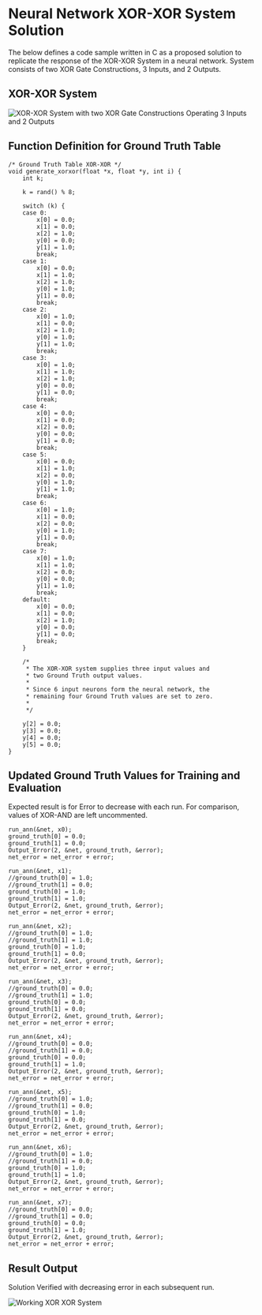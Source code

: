 # Neural Network XOR-XOR System Solution
The below defines a code sample written in C as a proposed solution to replicate the response of the XOR-XOR System in a neural network.
System consists of two XOR Gate Constructions, 3 Inputs, and 2 Outputs.

## XOR-XOR System
![XOR-XOR System with two XOR Gate Constructions Operating 3 Inputs and 2 Outputs](/blob/main/xorxor.png)

## Function Definition for Ground Truth Table
```
/* Ground Truth Table XOR-XOR */
void generate_xorxor(float *x, float *y, int i) {
	int k;

	k = rand() % 8;

	switch (k) {
	case 0: 
		x[0] = 0.0;
		x[1] = 0.0;
		x[2] = 1.0;
		y[0] = 0.0;
		y[1] = 1.0;
		break;
	case 1: 
		x[0] = 0.0;
		x[1] = 1.0;
		x[2] = 1.0;
		y[0] = 1.0;
		y[1] = 0.0;
		break;
	case 2: 
		x[0] = 1.0;
		x[1] = 0.0;
		x[2] = 1.0;
		y[0] = 1.0;
		y[1] = 1.0;
		break;
	case 3: 
		x[0] = 1.0;
		x[1] = 1.0;
		x[2] = 1.0;
		y[0] = 0.0;
		y[1] = 0.0;
		break;
	case 4: 
		x[0] = 0.0;
		x[1] = 0.0;
		x[2] = 0.0;
		y[0] = 0.0;
		y[1] = 0.0;
		break;
	case 5: 
		x[0] = 0.0;
		x[1] = 1.0;
		x[2] = 0.0;
		y[0] = 1.0;
		y[1] = 1.0;
		break;
	case 6: 
		x[0] = 1.0;
		x[1] = 0.0;
		x[2] = 0.0;
		y[0] = 1.0;
		y[1] = 0.0;
		break;
	case 7: 
		x[0] = 1.0;
		x[1] = 1.0;
		x[2] = 0.0;
		y[0] = 0.0;
		y[1] = 1.0;
		break;
	default:
		x[0] = 0.0;
		x[1] = 0.0;
		x[2] = 1.0;
		y[0] = 0.0;
		y[1] = 0.0;
		break;
	}

	/*
	 * The XOR-XOR system supplies three input values and
	 * two Ground Truth output values.
	 *
	 * Since 6 input neurons form the neural network, the
	 * remaining four Ground Truth values are set to zero.
	 *
	 */

	y[2] = 0.0;
	y[3] = 0.0;
	y[4] = 0.0;
	y[5] = 0.0;
}

```
## Updated Ground Truth Values for Training and Evaluation
Expected result is for Error to decrease with each run.
For comparison, values of XOR-AND are left uncommented.

```
run_ann(&net, x0);
ground_truth[0] = 0.0;
ground_truth[1] = 0.0;
Output_Error(2, &net, ground_truth, &error);
net_error = net_error + error;

run_ann(&net, x1);
//ground_truth[0] = 1.0;
//ground_truth[1] = 0.0;
ground_truth[0] = 1.0;
ground_truth[1] = 1.0;
Output_Error(2, &net, ground_truth, &error);
net_error = net_error + error;

run_ann(&net, x2);
//ground_truth[0] = 1.0;
//ground_truth[1] = 1.0;
ground_truth[0] = 1.0;
ground_truth[1] = 0.0;
Output_Error(2, &net, ground_truth, &error);
net_error = net_error + error;

run_ann(&net, x3);
//ground_truth[0] = 0.0;
//ground_truth[1] = 1.0;
ground_truth[0] = 0.0;
ground_truth[1] = 0.0;
Output_Error(2, &net, ground_truth, &error);
net_error = net_error + error;

run_ann(&net, x4);
//ground_truth[0] = 0.0;
//ground_truth[1] = 0.0;
ground_truth[0] = 0.0;
ground_truth[1] = 1.0;
Output_Error(2, &net, ground_truth, &error);
net_error = net_error + error;

run_ann(&net, x5);
//ground_truth[0] = 1.0;
//ground_truth[1] = 0.0;
ground_truth[0] = 1.0;
ground_truth[1] = 0.0;
Output_Error(2, &net, ground_truth, &error);
net_error = net_error + error;

run_ann(&net, x6);
//ground_truth[0] = 1.0;
//ground_truth[1] = 0.0;
ground_truth[0] = 1.0;
ground_truth[1] = 1.0;
Output_Error(2, &net, ground_truth, &error);
net_error = net_error + error;

run_ann(&net, x7);
//ground_truth[0] = 0.0;
//ground_truth[1] = 0.0;
ground_truth[0] = 0.0;
ground_truth[1] = 1.0;
Output_Error(2, &net, ground_truth, &error);
net_error = net_error + error;
```

## Result Output
Solution Verified with decreasing error in each subsequent run.

![Working XOR XOR System](/blob/main/xor-xor-working-sample.png)

